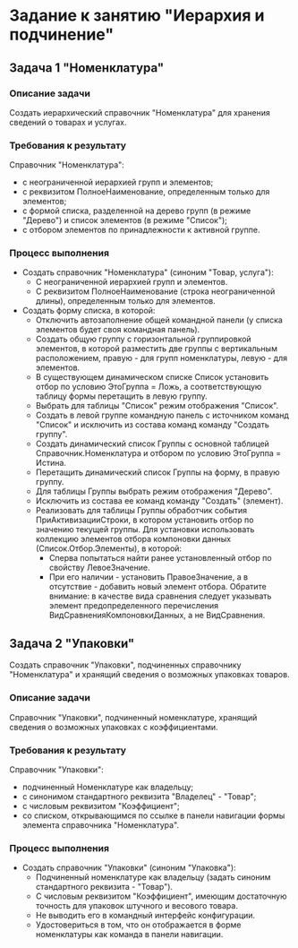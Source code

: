 # Задание к занятию "Иерархия и подчинение"

## Задача 1 "Номенклатура"

### Описание задачи

Создать иерархический справочник "Номенклатура" для хранения сведений о товарах и услугах.

### Требования к результату

Справочник "Номенклатура":
* с неограниченной иерархией групп и элементов;
* с реквизитом ПолноеНаименование, определенным только для элементов;
* с формой списка, разделенной на дерево групп (в режиме "Дерево") и список элементов (в режиме "Список");
* с отбором элементов по принадлежности к активной группе.

### Процесс выполнения

* Создать справочник "Номенклатура" (синоним "Товар, услуга"):
  * С неограниченной иерархией групп и элементов.
  * С реквизитом ПолноеНаименование (строка неограниченной длины), определенным только для элементов.
* Создать форму списка, в которой:
  * Отключить автозаполнение общей командной панели (у списка элементов будет своя командная панель).
  * Создать общую группу с горизонтальной группировкой элементов, в которой разместить две группы с вертикальным расположением, правую - для групп номенклатуры, левую - для элементов.
  * В существующем динамическом списке Список установить отбор по условию ЭтоГруппа = Ложь, а соответствующую таблицу формы перетащить в левую группу.
  * Выбрать для таблицы "Список" режим отображения "Список".
  * Создать в левой группе командную панель с источником команд "Список" и исключить из состава команд команду "Создать группу".
  * Создать динамический список Группы с основной таблицей Справочник.Номенклатура и отбором по условию ЭтоГруппа = Истина.
  * Перетащить динамический список Группы на форму, в правую группу.
  * Для таблицы Группы выбрать режим отображения "Дерево".
  * Исключить из состава ее команд команду "Создать" (элемент).
  * Реализовать для таблицы Группы обработчик события ПриАктивизацииСтроки, в котором установить отбор по значению текущей группы. Для установки использовать коллекцию элементов отбора компоновки данных (Список.Отбор.Элементы), в которой:
    * Сперва попытаться найти ранее установленный отбор по свойству ЛевоеЗначение.
    * При его наличии - установить ПравоеЗначение, а в отсутствие - добавить новый элемент отбора. Обратите внимание: в качестве вида сравнения следует указывать элемент предопределенного перечисления ВидСравненияКомпоновкиДанных, а не ВидСравнения.

## Задача 2 "Упаковки"

Создать справочник "Упаковки", подчиненных справочнику "Номенклатура" и хранящий сведения о возможных упаковках товаров.

### Описание задачи

Справочник "Упаковки", подчиненный номенклатуре, хранящий сведения о возможных упаковках с коэффициентами.

### Требования к результату

Справочник "Упаковки":
* подчиненный Номенклатуре как владельцу;
* с синонимом стандартного реквизита "Владелец" - "Товар";
* с числовым реквизитом "Коэффициент";
* со списком, открывающимся по ссылке в панели навигации формы элемента справочника "Номенклатура".

### Процесс выполнения

* Создать справочник "Упаковки" (синоним "Упаковка"):
  * Подчиненный номенклатуре как владельцу (задать синоним стандартного реквизита - "Товар").
  * С числовым реквизитом "Коэффициент", имеющим достаточную точность для упаковок штучного и весового товара.
  * Не выводить его в командный интерфейс конфигурации.
  * Удостовериться в том, что он отображается в форме номенклатуры как команда в панели навигации.
